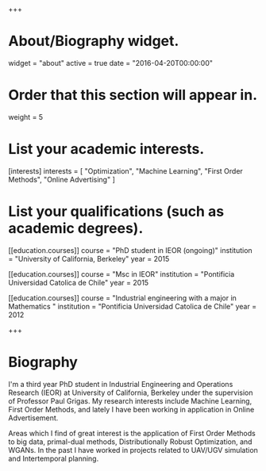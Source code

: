 +++
# About/Biography widget.
widget = "about"
active = true
date = "2016-04-20T00:00:00"

# Order that this section will appear in.
weight = 5

# List your academic interests.
[interests]
  interests = [
    "Optimization",
    "Machine Learning",
    "First Order Methods",
	"Online Advertising"
  ]

# List your qualifications (such as academic degrees).
[[education.courses]]
  course = "PhD student in IEOR (ongoing)"
  institution = "University of California, Berkeley"
  year = 2015

[[education.courses]]
  course = "Msc in IEOR"
  institution = "Pontificia Universidad Catolica de Chile"
  year = 2015

[[education.courses]]
  course = "Industrial engineering with a major in Mathematics "
  institution = "Pontificia Universidad Catolica de Chile"
  year = 2012
 
+++

# Biography
I'm a third year PhD student in Industrial Engineering and Operations Research (IEOR) at University of California, Berkeley under the supervision of Professor Paul Grigas. My research interests include Machine Learning, First Order Methods, and lately I have been working in application in Online Advertisement.

Areas which I find of great interest is the application of First Order Methods to big data, primal-dual methods, Distributionally Robust Optimization, and WGANs. In the past I have worked in projects related to UAV/UGV simulation and Intertemporal planning.